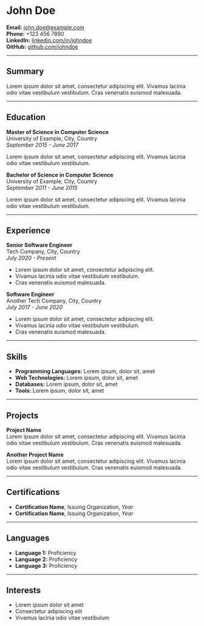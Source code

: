 # John Doe

**Email:** john.doe@example.com  
**Phone:** +123 456 7890  
**LinkedIn:** [linkedin.com/in/johndoe](https://linkedin.com/in/johndoe)  
**GitHub:** [github.com/johndoe](https://github.com/johndoe)  

---

## Summary

Lorem ipsum dolor sit amet, consectetur adipiscing elit. Vivamus lacinia odio vitae vestibulum vestibulum. Cras venenatis euismod malesuada.

---

## Education

**Master of Science in Computer Science**  
University of Example, City, Country  
*September 2015 - June 2017*

Lorem ipsum dolor sit amet, consectetur adipiscing elit. Vivamus lacinia odio vitae vestibulum vestibulum.

**Bachelor of Science in Computer Science**  
University of Example, City, Country  
*September 2011 - June 2015*

Lorem ipsum dolor sit amet, consectetur adipiscing elit. Vivamus lacinia odio vitae vestibulum vestibulum.

---

## Experience

**Senior Software Engineer**  
Tech Company, City, Country  
*July 2020 - Present*

- Lorem ipsum dolor sit amet, consectetur adipiscing elit.
- Vivamus lacinia odio vitae vestibulum vestibulum.
- Cras venenatis euismod malesuada.

**Software Engineer**  
Another Tech Company, City, Country  
*July 2017 - June 2020*

- Lorem ipsum dolor sit amet, consectetur adipiscing elit.
- Vivamus lacinia odio vitae vestibulum vestibulum.
- Cras venenatis euismod malesuada.

---

## Skills

- **Programming Languages:** Lorem ipsum, dolor sit, amet
- **Web Technologies:** Lorem ipsum, dolor sit, amet
- **Databases:** Lorem ipsum, dolor sit, amet
- **Tools:** Lorem ipsum, dolor sit, amet

---

## Projects

**Project Name**  
Lorem ipsum dolor sit amet, consectetur adipiscing elit. Vivamus lacinia odio vitae vestibulum vestibulum. Cras venenatis euismod malesuada.

**Another Project Name**  
Lorem ipsum dolor sit amet, consectetur adipiscing elit. Vivamus lacinia odio vitae vestibulum vestibulum. Cras venenatis euismod malesuada.

---

## Certifications

- **Certification Name**, Issuing Organization, *Year*
- **Certification Name**, Issuing Organization, *Year*

---

## Languages

- **Language 1:** Proficiency
- **Language 2:** Proficiency
- **Language 3:** Proficiency

---

## Interests

- Lorem ipsum dolor sit amet
- Consectetur adipiscing elit
- Vivamus lacinia odio vitae vestibulum
